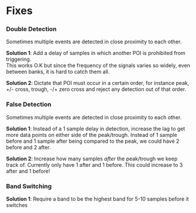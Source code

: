 # Fixes
### Double Detection
Sometimes multiple events are detected in close proximity to each other.

**Solution 1**: Add a delay of samples in which another POI is prohibited from triggering.  
This works O.K but since the frequency of the signals varies so widely, even between banks, it is hard to catch them all.  

**Solution 2**: Dictate that POI must occur in a certain order, for instance peak, +/- cross, trough, -/+ zero cross and reject any detection out of that order.

### False Detection
Sometimes multiple events are detected in close proximity to each other.

**Solution 1**: Instead of a 1 sample delay in detection, increase the lag to get more data points on either side of the peak/trough. Instead of 1 sample before and 1 sample after being compared to the peak, we could have 2 before and 2 after.  

**Solution 2**: Increase how many samples _after_ the peak/trough we keep track of. Currently only have 1 after and 1 before. This could increase to 3 after and 1 before!

### Band Switching
**Solution 1**: Require a band to be the highest band for 5-10 samples before it switches

